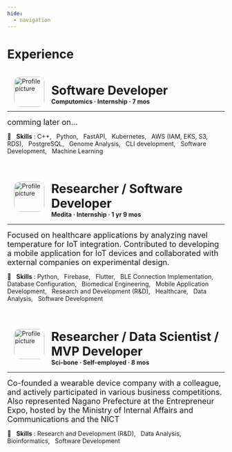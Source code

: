 ```yaml
---
hide:
  - navigation
---
```


# Experience
<br>

<!-- Computomics -->
<img src="../img/logo-computomics.jpg" alt="Profile picture" width="70rem" style="float: left; margin: 0rem 1rem; border-radius: 20%; overflow: hidden;"/>

<h1 style="margin: 0.9rem 0rem 0rem 5rem; font-weight: bold;">
    Software Developer
</h1>
<h4 style="margin: 0rem;">Computomics · Internship · 7 mos</h4>

---
<font size=4rem>
comming later on...
</font>

:wrench: &nbsp; **Skills** : C++, &nbsp; Python, &nbsp; FastAPI, &nbsp; Kubernetes, &nbsp; AWS (IAM, EKS, S3, RDS), &nbsp; PostgreSQL, &nbsp; Genome Analysis, &nbsp; CLI development, &nbsp; Software Development, &nbsp; Machine Learning

<br><br>


<!-- Medita -->
<img src="../img/logo-medita.jpg" alt="Profile picture" width="70rem" style="float: left; margin: 0rem 1rem; border-radius: 20%; overflow: hidden;"/>

<h1 style="margin: 0.9rem 0rem 0rem 5rem; font-weight: bold;">
    Researcher / Software Developer
</h1>
<h4 style="margin: 0rem;">Medita · Internship · 1 yr 9 mos</h4>

---
<font size=4rem>
Focused on healthcare applications by analyzing navel temperature for IoT integration. Contributed to developing a mobile application for IoT devices and collaborated with external companies on experimental design.
</font>

:wrench: &nbsp; **Skills** : Python, &nbsp; Firebase, &nbsp; Flutter, &nbsp; BLE Connection Implementation, &nbsp; Database Configuration, &nbsp; Biomedical Engineering, &nbsp; Mobile Application Development, &nbsp; Research and Development (R&D), &nbsp; Healthcare, &nbsp; Data Analysis, &nbsp; Software Development

<br><br>


<!-- Sci-bone -->
<img src="../img/logo-sci-bone.jpg" alt="Profile picture" width="70rem" style="float: left; margin: 0rem 1rem; border-radius: 20%; overflow: hidden;"/>

<h1 style="margin: 0.9rem 0rem 0rem 5rem; font-weight: bold;">
    Researcher / Data Scientist / MVP Developer
</h1>
<h4 style="margin: 0rem;">Sci-bone · Self-employed · 8 mos</h4>

---
<font size=4rem>
Co-founded a wearable device company with a colleague, and actively participated in various business competitions. Also represented Nagano Prefecture at the Entrepreneur Expo, hosted by the Ministry of Internal Affairs and Communications and the NICT
</font>

:wrench: &nbsp; **Skills** : Research and Development (R&D), &nbsp; Data Analysis, &nbsp; Bioinformatics, &nbsp; Software Development

<br><br>
